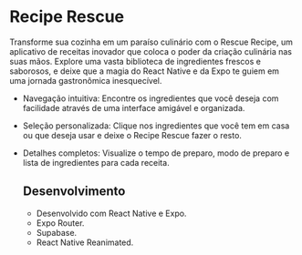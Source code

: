 # Recipe Rescue
Transforme sua cozinha em um paraíso culinário com o Rescue Recipe, um aplicativo de receitas inovador que coloca o poder da criação culinária nas suas mãos. Explore uma vasta biblioteca de ingredientes frescos e saborosos, e deixe que a magia do React Native e da Expo te guiem em uma jornada gastronômica inesquecível.

* Navegação intuitiva: Encontre os ingredientes que você deseja com facilidade através de uma interface amigável e organizada.
* Seleção personalizada: Clique nos ingredientes que você tem em casa ou que deseja usar e deixe o Recipe Rescue fazer o resto.
* Detalhes completos: Visualize o tempo de preparo, modo de preparo e lista de ingredientes para cada receita.

  ## Desenvolvimento
  * Desenvolvido com React Native e Expo.
  * Expo Router.
  * Supabase.
  * React Native Reanimated.
